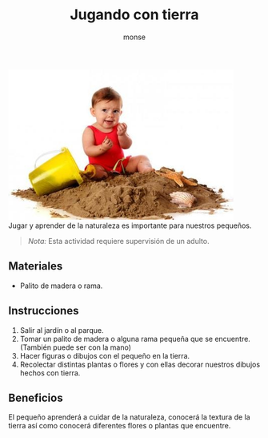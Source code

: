 ﻿---
layout: post
title:  "Jugando con tierra"
tags: [naturalista]
categories: [bebes, actividad]
author: monse
image: /assets/posts/2020-06-24-naturaleza.jpeg
hidden: true
---
![Actividad naturaleza](/assets/posts/2020-06-24-naturaleza.jpeg)<br/>
Jugar y aprender de la naturaleza es importante para nuestros pequeños. 
>*Nota:* Esta actividad requiere supervisión de un adulto. 

## Materiales 
- Palito de madera o rama.

## Instrucciones 
1. Salir al jardín o al parque.
2. Tomar un palito de madera o alguna rama pequeña que se encuentre.  (También puede ser con la mano)
3. Hacer figuras o dibujos con el pequeño en la tierra.
4. Recolectar distintas plantas o flores y con ellas decorar nuestros dibujos hechos con tierra. 

## Beneficios 
El pequeño aprenderá a cuidar de la naturaleza, conocerá la textura de la tierra así como conocerá diferentes flores o plantas que encuentre.
